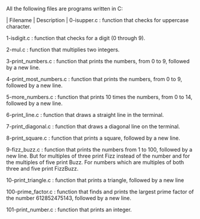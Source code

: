 All the following files are programs written in C:

| Filename  |  Description |
0-isupper.c : function that checks for uppercase character.

1-isdigit.c : function that checks for a digit (0 through 9).

2-mul.c  : function that multiplies two integers.

3-print_numbers.c : function that prints the numbers, from 0 to 9, followed by a new line.

4-print_most_numbers.c : function that prints the numbers, from 0 to 9, followed by a new line.

5-more_numbers.c :  function that prints 10 times the numbers, from 0 to 14, followed by a new line.

6-print_line.c : function that draws a straight line in the terminal.

7-print_diagonal.c : function that draws a diagonal line on the terminal.

8-print_square.c : function that prints a square, followed by a new line.

9-fizz_buzz.c : function that prints the numbers from 1 to 100, followed by a new line. But for multiples of three print Fizz instead of the number and for the multiples of five print Buzz. For numbers which are multiples of both three and five print FizzBuzz.

10-print_triangle.c : function that prints a triangle, followed by a new line

100-prime_factor.c : function that finds and prints the largest prime factor of the number 612852475143, followed by a new line.

101-print_number.c : function that prints an integer.
